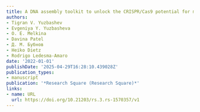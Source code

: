 ```yaml
---
title: A DNA assembly toolkit to unlock the CRISPR/Cas9 potential for metabolic engineering
authors:
- Tigran V. Yuzbashev
- Evgeniya Y. Yuzbasheva
- O. E. Melkina
- Davina Patel
- Д. М. Бубнов
- Heiko Dietz
- Rodrigo Ledesma‐Amaro
date: '2022-01-01'
publishDate: '2025-04-29T16:28:10.439028Z'
publication_types:
- manuscript
publication: '*Research Square (Research Square)*'
links:
- name: URL
  url: https://doi.org/10.21203/rs.3.rs-1570357/v1
---
```

